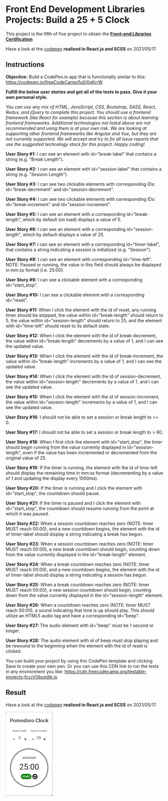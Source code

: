 # Front End Development Libraries Projects: Build a 25 + 5 Clock
This project is the fifth of five project to obtain the [**Front-end Libraries Certification**](https://www.freecodecamp.org/certification/fcc3ab085a4-3e2d-4160-a445-50914111cc0d/front-end-libraries)

Have a look at the [codepen](https://codepen.io/s-manguy/full/PopzrzK) **realised in React.js and SCSS** on 2021/05/17.

## Instructions
**Objective:** Build a CodePen.io app that is functionally similar to this: https://codepen.io/freeCodeCamp/full/XpKrrW.

**Fulfill the below user stories and get all of the tests to pass. Give it your own personal style.**

*You can use any mix of HTML, JavaScript, CSS, Bootstrap, SASS, React, Redux, and jQuery to complete this project. You should use a frontend framework (like React for example) because this section is about learning frontend frameworks. Additional technologies not listed above are not recommended and using them is at your own risk. We are looking at supporting other frontend frameworks like Angular and Vue, but they are not currently supported. We will accept and try to fix all issue reports that use the suggested technology stack for this project. Happy coding!*

**User Story #1:** I can see an element with id="break-label" that contains a string (e.g. "Break Length").

**User Story #2:** I can see an element with id="session-label" that contains a string (e.g. "Session Length").

**User Story #3:** I can see two clickable elements with corresponding IDs: id="break-decrement" and id="session-decrement".

**User Story #4:** I can see two clickable elements with corresponding IDs: id="break-increment" and id="session-increment".

**User Story #5:** I can see an element with a corresponding id="break-length", which by default (on load) displays a value of 5.

**User Story #6:** I can see an element with a corresponding id="session-length", which by default displays a value of 25.

**User Story #7:** I can see an element with a corresponding id="timer-label", that contains a string indicating a session is initialized (e.g. "Session").

**User Story #8:** I can see an element with corresponding id="time-left". NOTE: Paused or running, the value in this field should always be displayed in mm:ss format (i.e. 25:00).

**User Story #9:** I can see a clickable element with a corresponding id="start_stop".

**User Story #10:** I can see a clickable element with a corresponding id="reset".

**User Story #11:** When I click the element with the id of reset, any running timer should be stopped, the value within id="break-length" should return to 5, the value within id="session-length" should return to 25, and the element with id="time-left" should reset to its default state.

**User Story #12:** When I click the element with the id of break-decrement, the value within id="break-length" decrements by a value of 1, and I can see the updated value.

**User Story #13:** When I click the element with the id of break-increment, the value within id="break-length" increments by a value of 1, and I can see the updated value.

**User Story #14:** When I click the element with the id of session-decrement, the value within id="session-length" decrements by a value of 1, and I can see the updated value.

**User Story #15:** When I click the element with the id of session-increment, the value within id="session-length" increments by a value of 1, and I can see the updated value.

**User Story #16:** I should not be able to set a session or break length to <= 0.

**User Story #17:** I should not be able to set a session or break length to > 60.

**User Story #18:** When I first click the element with id="start_stop", the timer should begin running from the value currently displayed in id="session-length", even if the value has been incremented or decremented from the original value of 25.

**User Story #19:** If the timer is running, the element with the id of time-left should display the remaining time in mm:ss format (decrementing by a value of 1 and updating the display every 1000ms).

**User Story #20:** If the timer is running and I click the element with id="start_stop", the countdown should pause.

**User Story #21:** If the timer is paused and I click the element with id="start_stop", the countdown should resume running from the point at which it was paused.

**User Story #22:** When a session countdown reaches zero (NOTE: timer MUST reach 00:00), and a new countdown begins, the element with the id of timer-label should display a string indicating a break has begun.

**User Story #23:** When a session countdown reaches zero (NOTE: timer MUST reach 00:00), a new break countdown should begin, counting down from the value currently displayed in the id="break-length" element.

**User Story #24:** When a break countdown reaches zero (NOTE: timer MUST reach 00:00), and a new countdown begins, the element with the id of timer-label should display a string indicating a session has begun.

**User Story #25:** When a break countdown reaches zero (NOTE: timer MUST reach 00:00), a new session countdown should begin, counting down from the value currently displayed in the id="session-length" element.

**User Story #26:** When a countdown reaches zero (NOTE: timer MUST reach 00:00), a sound indicating that time is up should play. This should utilize an HTML5 audio tag and have a corresponding id="beep".

**User Story #27:** The audio element with id="beep" must be 1 second or longer.

**User Story #28:** The audio element with id of beep must stop playing and be rewound to the beginning when the element with the id of reset is clicked.

You can build your project by using this CodePen template and clicking Save to create your own pen. Or you can use this CDN link to run the tests in any environment you like: https://cdn.freecodecamp.org/testable-projects-fcc/v1/bundle.js

## Result
Have a look at the [codepen](https://codepen.io/s-manguy/full/PopzrzK) **realised in React.js and SCSS** on 2021/05/17.


![app realized by Sandrine MANGUY](https://github.com/s-manguy/projects/blob/main/front-end-libraries/fcc-05-pomodoro-clock/10%20pomodoroclock_sandrinemanguy_red.png)
